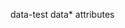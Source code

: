 <!-- 1. id ----   tagname#id(value) / #id(value)
2. class --- tagname.class(value) / .class(value)/ replace . with space between the classes
3. parent --- parent> child
4. htmltag[id="value"] / [id="value"]
5. contains text css
tagname[id*="common portion of value"] / dynamic id
6. starting text in css
tagname[id^="startng portion of value"] / dynamic id
7. ending text in css
input[id$="ending portion of value"]
8. first of type
tagname element:first-of-type
9. last of type
tagname element:last-of-type
10. nth-of-type
tagname element:nth-of-type(n) // n is number
11. sibiling
tagname#id+div
12.nth-child(n)
tagename.class > child:nth-child(n) -->

data-test
data* attributes

